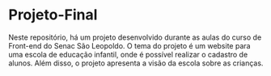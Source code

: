 # Projeto-Final

Neste repositório, há um projeto desenvolvido durante as aulas do curso de Front-end do Senac São Leopoldo. O tema do projeto é um website para uma escola de educação infantil, onde é possível realizar o cadastro de alunos. Além disso, o projeto apresenta a visão da escola sobre as crianças.
